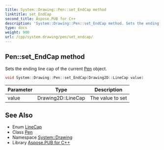 ```yaml
---
title: System::Drawing::Pen::set_EndCap method
linktitle: set_EndCap
second_title: Aspose.PUB for C++
description: 'System::Drawing::Pen::set_EndCap method. Sets the ending line cap of the current Pen object in C++.'
type: docs
weight: 900
url: /cpp/system.drawing/pen/set_endcap/
---
```

## Pen::set_EndCap method


Sets the ending line cap of the current [Pen](../) object.

```cpp
void System::Drawing::Pen::set_EndCap(Drawing2D::LineCap value)
```


| Parameter | Type | Description |
| --- | --- | --- |
| value | Drawing2D::LineCap | The value to set |

## See Also

* Enum [LineCap](../../../system.drawing.drawing2d/linecap/)
* Class [Pen](../)
* Namespace [System::Drawing](../../)
* Library [Aspose.PUB for C++](../../../)
